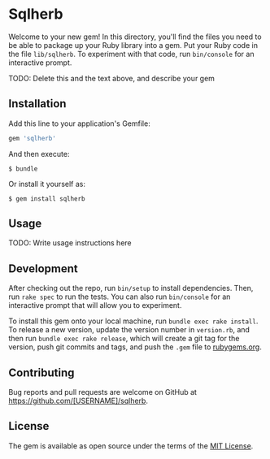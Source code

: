 # Sqlherb

Welcome to your new gem! In this directory, you'll find the files you need to be able to package up your Ruby library into a gem. Put your Ruby code in the file `lib/sqlherb`. To experiment with that code, run `bin/console` for an interactive prompt.

TODO: Delete this and the text above, and describe your gem

## Installation

Add this line to your application's Gemfile:

```ruby
gem 'sqlherb'
```

And then execute:

    $ bundle

Or install it yourself as:

    $ gem install sqlherb

## Usage

TODO: Write usage instructions here

## Development

After checking out the repo, run `bin/setup` to install dependencies. Then, run `rake spec` to run the tests. You can also run `bin/console` for an interactive prompt that will allow you to experiment.

To install this gem onto your local machine, run `bundle exec rake install`. To release a new version, update the version number in `version.rb`, and then run `bundle exec rake release`, which will create a git tag for the version, push git commits and tags, and push the `.gem` file to [rubygems.org](https://rubygems.org).

## Contributing

Bug reports and pull requests are welcome on GitHub at https://github.com/[USERNAME]/sqlherb.

## License

The gem is available as open source under the terms of the [MIT License](https://opensource.org/licenses/MIT).

